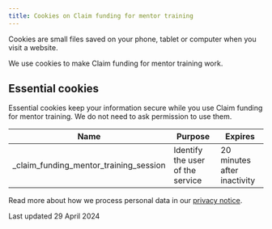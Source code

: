 ```yaml
---
title: Cookies on Claim funding for mentor training
---
```


Cookies are small files saved on your phone, tablet or computer when you visit a website.

We use cookies to make Claim funding for mentor training work.

## Essential cookies

Essential cookies keep your information secure while you use Claim funding for mentor training. We do not need to ask permission to use them.

|Name|Purpose|Expires|
|---|---|---|
|\_claim\_funding\_mentor\_training\_session|Identify the user of the service|20 minutes after inactivity|

Read more about how we process personal data in our [privacy notice](/privacy).

Last updated 29 April 2024
